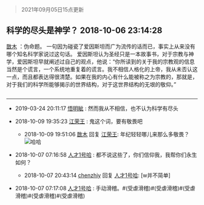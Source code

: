 > 2021年09月05日15点更新
<link rel="stylesheet" href="https://cdn.jsdelivr.net/gh/taotie6/sampleJSON@main/css/photo_show.css">


 ## 科学的尽头是神学？ 2018-10-06 23:14:28

 [㪚木](https://www.coolapk.com/feed/8438366?shareKey=ZDFmZGJhNTkwYWY5NjEzMTc0NGU~) ：伪命题。
一句因为碰瓷了爱因斯坦而广为流传的话而已，事实上从来没有哪个知名科学家说过这句话。
爱因斯坦认为圣经只是一本故事书，对于宗教与神学，爱因斯坦早就阐述过自己的观点，他说：“你所读到的关于我的宗教观的信息当然是个谎言，一个系统地重复着的谎言。我不相信人格化的上帝<!--break-->，我从未否认这一点，而且都表达得很清楚。如果在我的内心有什么能被称之为宗教的，那就是，对于我们的科学所能够揭示的世界结构，对于这世界结构的无垠的敬仰。” 

<div class="album">
<img class="img-item" src="" />
</div>

 ------- 

- 2019-03-24 20:11:17 [悟明眦](uid=984387) : 然而我从不相信，也不认为科学有尽头 

- 2018-10-09 19:35:23 [江荣王](uid=1629167) : 鬼这个词，要有敬畏吧 

    - 2018-10-09 19:51:06 [㪚木](uid=1081091) 回复 [江荣王](uid=1629167): 年纪轻轻哪儿来那么多敬畏？<img src="http://static.coolapk.com/emoticons/default/13.gif" alt="哈哈"/> 

- 2018-10-07 07:16:58 [人才1号哈](uid=1906953) : 都不说这些了，你们信仰我，我帮你们永生如何？ 

    - 2018-10-07 20:43:14 [chenzhiy](uid=753261) 回复 [人才1号哈](uid=1906953): [w并不简单] 

- 2018-10-07 07:17:08 [人才1号哈](uid=1906953) : 手动滑稽。#(受虐滑稽)#(受虐滑稽)#(受虐滑稽)#(受虐滑稽)#(受虐滑稽) 

